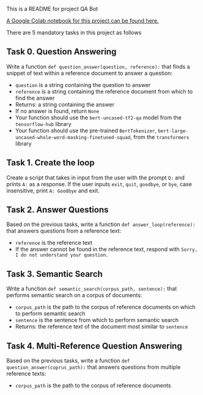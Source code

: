 This is a README for project QA Bot

[A Google Colab notebook for this project can be found here.](https://colab.research.google.com/drive/1tEzedeh3ygWDnSRWrW-8OKGx_3U5p_zP#scrollTo=KAUZbMfarE8s)

There are 5 mandatory tasks in this project as follows

## Task 0. Question Answering
Write a function  `def question_answer(question, reference):`  that finds a snippet of text within a reference document to answer a question:

-   `question`  is a string containing the question to answer
-   `reference`  is a string containing the reference document from which to find the answer
-   Returns: a string containing the answer
-   If no answer is found, return  `None`
-   Your function should use the  `bert-uncased-tf2-qa`  model from the  `tensorflow-hub`  library
-   Your function should use the pre-trained  `BertTokenizer`,  `bert-large-uncased-whole-word-masking-finetuned-squad`, from the  `transformers`  library

## Task 1. Create the loop
Create a script that takes in input from the user with the prompt `Q:` and prints `A:` as a response. If the user inputs `exit`, `quit`, `goodbye`, or `bye`, case insensitive, print `A: Goodbye` and exit.

## Task 2. Answer Questions
Based on the previous tasks, write a function  `def answer_loop(reference):`  that answers questions from a reference text:

-   `reference`  is the reference text
-   If the answer cannot be found in the reference text, respond with  `Sorry, I do not understand your question.`

## Task 3. Semantic Search
Write a function  `def semantic_search(corpus_path, sentence):`  that performs semantic search on a corpus of documents:

-   `corpus_path`  is the path to the corpus of reference documents on which to perform semantic search
-   `sentence`  is the sentence from which to perform semantic search
-   Returns: the reference text of the document most similar to  `sentence`

## Task 4. Multi-Reference Question Answering
Based on the previous tasks, write a function  `def question_answer(coprus_path):`  that answers questions from multiple reference texts:

-   `corpus_path`  is the path to the corpus of reference documents
